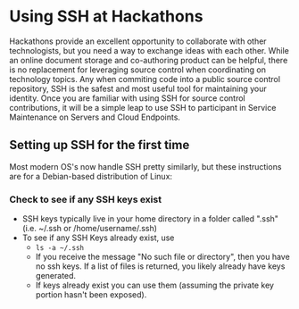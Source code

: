 # Using SSH at Hackathons
Hackathons provide an excellent opportunity to collaborate with other technologists, but you need a way to exchange ideas with each other. While an online document storage and co-authoring product can be helpful, there is no replacement for leveraging source control when coordinating on technology topics. Any when commiting code into a public source control repository, SSH is the safest and most useful tool for maintaining your identity. Once you are familiar with using SSH for source control contributions, it will be a simple leap to use SSH to participant in Service Maintenance on Servers and Cloud Endpoints.

## Setting up SSH for the first time
Most modern OS's now handle SSH pretty similarly, but these instructions are for a Debian-based distribution of Linux:

### Check to see if any SSH keys exist
- SSH keys typically live in your home directory in a folder called ".ssh" (i.e. ~/.ssh or /home/username/.ssh)
- To see if any SSH Keys already exist, use 
  - ```ls -a ~/.ssh```
  - If you receive the message "No such file or directory", then you have no ssh keys. If a list of files is returned, you likely already have keys generated.
  - If keys already exist you can use them (assuming the private key portion hasn't been exposed).
